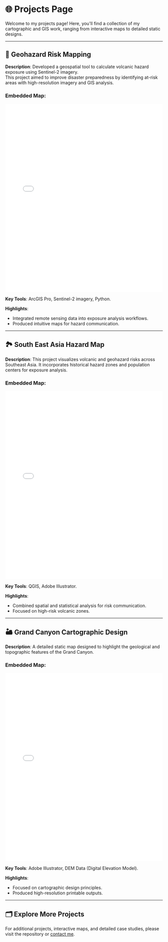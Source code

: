 # 🌐 Projects Page

Welcome to my projects page! Here, you'll find a collection of my cartographic and GIS work, ranging from interactive maps to detailed static designs.

---

## 🌋 Geohazard Risk Mapping  
**Description**: Developed a geospatial tool to calculate volcanic hazard exposure using Sentinel-2 imagery.  
This project aimed to improve disaster preparedness by identifying at-risk areas with high-resolution imagery and GIS analysis.

### Embedded Map:
<embed src="maps/Casaquite_MetroManila.pdf" type="application/pdf" width="100%" height="600px" />

**Key Tools**: ArcGIS Pro, Sentinel-2 imagery, Python.  

**Highlights**:  
- Integrated remote sensing data into exposure analysis workflows.  
- Produced intuitive maps for hazard communication.

---

## 🏞️ South East Asia Hazard Map  
**Description**: This project visualizes volcanic and geohazard risks across Southeast Asia. It incorporates historical hazard zones and population centers for exposure analysis.

### Embedded Map:
<embed src="maps/Casaquite_SouthEastAsiaFinal.pdf" type="application/pdf" width="100%" height="600px" />

**Key Tools**: QGIS, Adobe Illustrator.  

**Highlights**:  
- Combined spatial and statistical analysis for risk communication.  
- Focused on high-risk volcanic zones.

---

## 🏜️ Grand Canyon Cartographic Design  
**Description**: A detailed static map designed to highlight the geological and topographic features of the Grand Canyon.

### Embedded Map:
<embed src="maps/GrandCanyon.pdf" type="application/pdf" width="100%" height="600px" />

**Key Tools**: Adobe Illustrator, DEM Data (Digital Elevation Model).

**Highlights**:  
- Focused on cartographic design principles.  
- Produced high-resolution printable outputs.

---

## 🗂️ Explore More Projects  
For additional projects, interactive maps, and detailed case studies, please visit the repository or [contact me](mailto:your.email@example.com).
